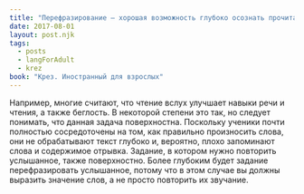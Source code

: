 ```yaml
---
title: "Перефразирование – хорошая возможность глубоко осознать прочитанное"
date: 2017-08-01
layout: post.njk
tags:
  - posts
  - langForAdult
  - krez
book: "Крез. Иностранный для взрослых"
---
```


Например, многие считают, что чтение вслух улучшает навыки речи и чтения, а также беглость. В некоторой степени это так, но следует понимать, что данная задача поверхностна. Поскольку ученики почти полностью сосредоточены на том, как правильно произносить слова, они не обрабатывают текст глубоко и, вероятно, плохо запоминают слова и содержимое отрывка. Задание, в котором нужно повторить услышанное, также поверхностно. Более глубоким будет задание перефразировать услышанное, потому что в этом случае вы должны выразить значение слов, а не просто повторить их звучание.
